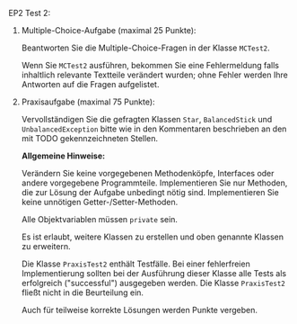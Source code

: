 EP2 Test 2:

1. Multiple-Choice-Aufgabe (maximal 25 Punkte):

    Beantworten Sie die Multiple-Choice-Fragen in der Klasse `MCTest2`.

    Wenn Sie `MCTest2` ausführen, bekommen Sie eine Fehlermeldung falls inhaltlich relevante
    Textteile verändert wurden; ohne Fehler werden Ihre Antworten auf die Fragen aufgelistet.

2. Praxisaufgabe (maximal 75 Punkte):

    Vervollständigen Sie die gefragten Klassen `Star`, `BalancedStick` und `UnbalancedException` 
    bitte wie in den Kommentaren beschrieben an den mit TODO gekennzeichneten Stellen.

    **Allgemeine Hinweise:**

    Verändern Sie keine vorgegebenen Methodenköpfe, Interfaces oder andere vorgegebene Programmteile.
    Implementieren Sie nur Methoden, die zur Lösung der Aufgabe unbedingt nötig sind.
    Implementieren Sie keine unnötigen Getter-/Setter-Methoden.

    Alle Objektvariablen müssen `private` sein.
    
    Es ist erlaubt, weitere Klassen zu erstellen und oben genannte Klassen zu erweitern.

    Die Klasse `PraxisTest2` enthält Testfälle. Bei einer fehlerfreien Implementierung sollten bei
    der Ausführung dieser Klasse alle Tests als erfolgreich ("successful") ausgegeben werden.
    Die Klasse `PraxisTest2` fließt nicht in die Beurteilung ein.

    Auch für teilweise korrekte Lösungen werden Punkte vergeben.
